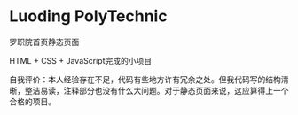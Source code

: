# Luoding PolyTechnic

 罗职院首页静态页面

HTML + CSS + JavaScript完成的小项目

自我评价：本人经验存在不足，代码有些地方许有冗余之处。但我代码写的结构清晰，整洁易读，注释部分也没有什么大问题。对于静态页面来说，这应算得上一个合格的项目。
